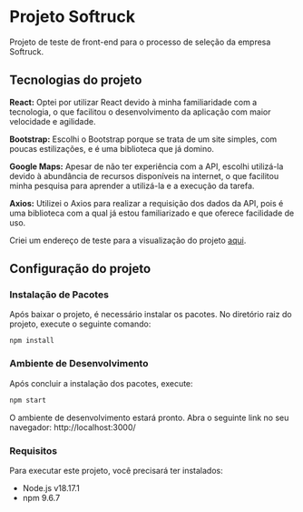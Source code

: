 # Projeto Softruck
Projeto de teste de front-end para o processo de seleção da empresa Softruck.

## Tecnologias do projeto
**React:** Optei por utilizar React devido à minha familiaridade com a tecnologia, o que facilitou o desenvolvimento da aplicação com maior velocidade e agilidade.

**Bootstrap:** Escolhi o Bootstrap porque se trata de um site simples, com poucas estilizações, e é uma biblioteca que já domino.

**Google Maps:** Apesar de não ter experiência com a API, escolhi utilizá-la devido à abundância de recursos disponíveis na internet, o que facilitou minha pesquisa para aprender a utilizá-la e a execução da tarefa.

**Axios:** Utilizei o Axios para realizar a requisição dos dados da API, pois é uma biblioteca com a qual já estou familiarizado e que oferece facilidade de uso.

Criei um endereço de teste para a visualização do projeto [aqui](https://samuel-silva.github.io/projeto-softruck/).

## Configuração do projeto
### Instalação de Pacotes

Após baixar o projeto, é necessário instalar os pacotes. No diretório raiz do projeto, execute o seguinte comando:

```shell
npm install
```

### Ambiente de Desenvolvimento

Após concluir a instalação dos pacotes, execute:

```javascript
npm start
```

O ambiente de desenvolvimento estará pronto. Abra o seguinte link no seu navegador: http://localhost:3000/

### Requisitos

Para executar este projeto, você precisará ter instalados:

- Node.js v18.17.1
- npm 9.6.7
